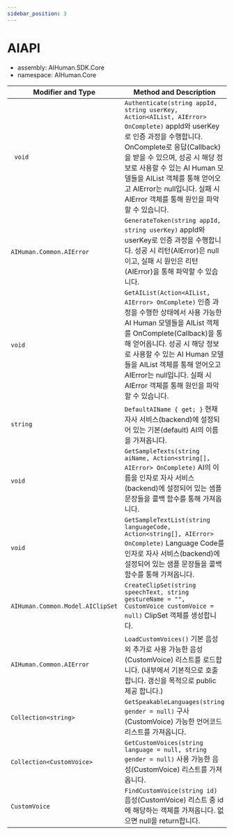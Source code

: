 ```yaml
---
sidebar_position: 3
---
```


# AIAPI

- assembly: AIHuman.SDK.Core  
- namespace: AIHuman.Core  

| Modifier and Type                | Method and Description                                       |
| -------------------------------- | ------------------------------------------------------------ |
| ` void`                          | `Authenticate(string appId, string userKey, Action<AIList, AIError> OnComplete)` appId와 userKey로 인증 과정을 수행합니다. OnComplete로 응답(Callback)을 받을 수 있으며, 성공 시 해당 정보로 사용할 수 있는 AI Human 모델들을 AIList 객체를 통해 얻어오고 AIError는 null입니다. 실패 시 AIError 객체를 통해 원인을 파악할 수 있습니다. |
| `AIHuman.Common.AIError` | `GenerateToken(string appId, string userKey)` appId와 userKey로 인증 과정을 수행합니다. 성공 시 리턴(AIError)은 null이고, 실패 시 원인은 리턴(AIError)을 통해 파악할 수 있습니다. |
| `void`   | `GetAIList(Action<AIList, AIError> OnComplete)` 인증 과정을 수행한 상태에서 사용 가능한 AI Human 모델들을 AIList 객체를 OnComplete(Callback)을 통해 얻어옵니다. 성공 시 해당 정보로 사용할 수 있는 AI Human 모델들을 AIList 객체를 통해 얻어오고 AIError는 null입니다. 실패 시 AIError 객체를 통해 원인을 파악할 수 있습니다.             |
| `string`     | `DefaultAIName { get; }` 현재 자사 서비스(backend)에 설정되어 있는 기본(default) AI의 이름을 가져옵니다.         |
| `void`                       | `GetSampleTexts(string aiName, Action<string[], AIError> OnComplete)` AI의 이름을 인자로 자사 서비스(backend)에 설정되어 있는 샘플 문장들을 콜백 함수를 통해 가져옵니다. |
| `void`                       | `GetSampleTextList(string languageCode, Action<string[], AIError> OnComplete)` Language Code를 인자로 자사 서비스(backend)에 설정되어 있는 샘플 문장들을 콜백 함수를 통해 가져옵니다. |
| `AIHuman.Common.Model.AIClipSet` | `CreateClipSet(string speechText, string gestureName = "", CustomVoice customVoice = null)` ClipSet 객체를 생성합니다. |
| `AIHuman.Common.AIError` | `LoadCustomVoices()` 기본 음성 외 추가로 사용 가능한 음성(CustomVoice) 리스트를 로드합니다. (내부에서 기본적으로 호출합니다. 갱신을 목적으로 public 제공 합니다.) |
| `Collection<string>`            | `GetSpeakableLanguages(string gender = null)` 구사(CustomVoice) 가능한 언어코드 리스트를 가져옵니다. |
| `Collection<CustomVoice>`       | `GetCustomVoices(string language = null, string gender = null)` 사용 가능한 음성(CustomVoice) 리스트를 가져옵니다. |
| `CustomVoice`                   | `FindCustomVoice(string id)` 음성(CustomVoice) 리스트 중 id에 해당하는 객체를 가져옵니다. 없으면 null을 return합니다. |
